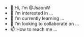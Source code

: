 - 👋 Hi, I’m @JsaonW
- 👀 I’m interested in ...
- 🌱 I’m currently learning ...
- 💞️ I’m looking to collaborate on ...
- 📫 How to reach me ...

<!---
JsaonW/JsaonW is a ✨ special ✨ repository because its `README.md` (this file) appears on your GitHub profile.
You can click the Preview link to take a look at your changes.
--->
